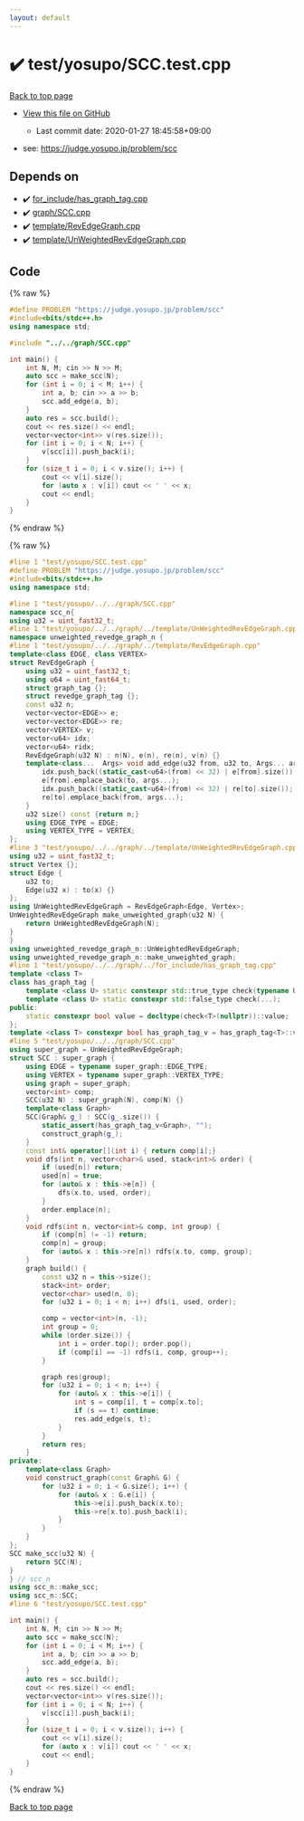 ```yaml
---
layout: default
---
```


<!-- mathjax config similar to math.stackexchange -->
<script type="text/javascript" async
  src="https://cdnjs.cloudflare.com/ajax/libs/mathjax/2.7.5/MathJax.js?config=TeX-MML-AM_CHTML">
</script>
<script type="text/x-mathjax-config">
  MathJax.Hub.Config({
    TeX: { equationNumbers: { autoNumber: "AMS" }},
    tex2jax: {
      inlineMath: [ ['$','$'] ],
      processEscapes: true
    },
    "HTML-CSS": { matchFontHeight: false },
    displayAlign: "left",
    displayIndent: "2em"
  });
</script>

<script type="text/javascript" src="https://cdnjs.cloudflare.com/ajax/libs/jquery/3.4.1/jquery.min.js"></script>
<script src="https://cdn.jsdelivr.net/npm/jquery-balloon-js@1.1.2/jquery.balloon.min.js" integrity="sha256-ZEYs9VrgAeNuPvs15E39OsyOJaIkXEEt10fzxJ20+2I=" crossorigin="anonymous"></script>
<script type="text/javascript" src="../../../assets/js/copy-button.js"></script>
<link rel="stylesheet" href="../../../assets/css/copy-button.css" />


# :heavy_check_mark: test/yosupo/SCC.test.cpp

<a href="../../../index.html">Back to top page</a>

* <a href="{{ site.github.repository_url }}/blob/master/test/yosupo/SCC.test.cpp">View this file on GitHub</a>
    - Last commit date: 2020-01-27 18:45:58+09:00


* see: <a href="https://judge.yosupo.jp/problem/scc">https://judge.yosupo.jp/problem/scc</a>


## Depends on

* :heavy_check_mark: <a href="../../../library/for_include/has_graph_tag.cpp.html">for_include/has_graph_tag.cpp</a>
* :heavy_check_mark: <a href="../../../library/graph/SCC.cpp.html">graph/SCC.cpp</a>
* :heavy_check_mark: <a href="../../../library/template/RevEdgeGraph.cpp.html">template/RevEdgeGraph.cpp</a>
* :heavy_check_mark: <a href="../../../library/template/UnWeightedRevEdgeGraph.cpp.html">template/UnWeightedRevEdgeGraph.cpp</a>


## Code

<a id="unbundled"></a>
{% raw %}
```cpp
#define PROBLEM "https://judge.yosupo.jp/problem/scc"
#include<bits/stdc++.h>
using namespace std;

#include "../../graph/SCC.cpp"

int main() {
	int N, M; cin >> N >> M;
	auto scc = make_scc(N);
	for (int i = 0; i < M; i++) {
		int a, b; cin >> a >> b;
		scc.add_edge(a, b);
	}
	auto res = scc.build();
	cout << res.size() << endl;
	vector<vector<int>> v(res.size());
	for (int i = 0; i < N; i++) {
		v[scc[i]].push_back(i);
	}
	for (size_t i = 0; i < v.size(); i++) {
		cout << v[i].size();
		for (auto x : v[i]) cout << ' ' << x;
		cout << endl;
	}
}
```
{% endraw %}

<a id="bundled"></a>
{% raw %}
```cpp
#line 1 "test/yosupo/SCC.test.cpp"
#define PROBLEM "https://judge.yosupo.jp/problem/scc"
#include<bits/stdc++.h>
using namespace std;

#line 1 "test/yosupo/../../graph/SCC.cpp"
namespace scc_n{
using u32 = uint_fast32_t;
#line 1 "test/yosupo/../../graph/../template/UnWeightedRevEdgeGraph.cpp"
namespace unweighted_revedge_graph_n {
#line 1 "test/yosupo/../../graph/../template/RevEdgeGraph.cpp"
template<class EDGE, class VERTEX>
struct RevEdgeGraph {
	using u32 = uint_fast32_t;
	using u64 = uint_fast64_t;
	struct graph_tag {};
	struct revedge_graph_tag {};
	const u32 n;
	vector<vector<EDGE>> e;
	vector<vector<EDGE>> re;
	vector<VERTEX> v;
	vector<u64> idx;
	vector<u64> ridx;
	RevEdgeGraph(u32 N) : n(N), e(n), re(n), v(n) {}
	template<class...  Args> void add_edge(u32 from, u32 to, Args... args) {
		idx.push_back((static_cast<u64>(from) << 32) | e[from].size());
		e[from].emplace_back(to, args...);
		idx.push_back((static_cast<u64>(from) << 32) | re[to].size());
		re[to].emplace_back(from, args...);
	}
	u32 size() const {return n;}
	using EDGE_TYPE = EDGE;
	using VERTEX_TYPE = VERTEX;
};
#line 3 "test/yosupo/../../graph/../template/UnWeightedRevEdgeGraph.cpp"
using u32 = uint_fast32_t;
struct Vertex {};
struct Edge {
	u32 to;
	Edge(u32 x) : to(x) {}
};
using UnWeightedRevEdgeGraph = RevEdgeGraph<Edge, Vertex>;
UnWeightedRevEdgeGraph make_unweighted_graph(u32 N) {
	return UnWeightedRevEdgeGraph(N);
}
}
using unweighted_revedge_graph_n::UnWeightedRevEdgeGraph;
using unweighted_revedge_graph_n::make_unweighted_graph;
#line 1 "test/yosupo/../../graph/../for_include/has_graph_tag.cpp"
template <class T>
class has_graph_tag {
	template <class U> static constexpr std::true_type check(typename U::graph_tag*);
	template <class U> static constexpr std::false_type check(...);
public:
	static constexpr bool value = decltype(check<T>(nullptr))::value;
};
template <class T> constexpr bool has_graph_tag_v = has_graph_tag<T>::value;
#line 5 "test/yosupo/../../graph/SCC.cpp"
using super_graph = UnWeightedRevEdgeGraph;
struct SCC : super_graph {
	using EDGE = typename super_graph::EDGE_TYPE;
	using VERTEX = typename super_graph::VERTEX_TYPE;
	using graph = super_graph;
	vector<int> comp;
	SCC(u32 N) : super_graph(N), comp(N) {}
	template<class Graph>
	SCC(Graph& g_) : SCC(g_.size()) {
		static_assert(has_graph_tag_v<Graph>, "");
		construct_graph(g_);
	}
	const int& operator[](int i) { return comp[i];}
	void dfs(int n, vector<char>& used, stack<int>& order) {
		if (used[n]) return;
		used[n] = true;
		for (auto& x : this->e[n]) {
			dfs(x.to, used, order);
		}
		order.emplace(n);
	}
	void rdfs(int n, vector<int>& comp, int group) {
		if (comp[n] != -1) return;
		comp[n] = group;
		for (auto& x : this->re[n]) rdfs(x.to, comp, group);
	}
	graph build() {
		const u32 n = this->size();
		stack<int> order;
		vector<char> used(n, 0);
		for (u32 i = 0; i < n; i++) dfs(i, used, order);

		comp = vector<int>(n, -1);
		int group = 0;
		while (order.size()) {
			int i = order.top(); order.pop();
			if (comp[i] == -1) rdfs(i, comp, group++);
		}

		graph res(group);
		for (u32 i = 0; i < n; i++) {
			for (auto& x : this->e[i]) {
				int s = comp[i], t = comp[x.to];
				if (s == t) continue;
				res.add_edge(s, t);
			}
		}
		return res;
	}
private:
	template<class Graph>
	void construct_graph(const Graph& G) {
		for (u32 i = 0; i < G.size(); i++) {
			for (auto& x : G.e[i]) {
				this->e[i].push_back(x.to);
				this->re[x.to].push_back(i);
			}
		}
	}
};
SCC make_scc(u32 N) {
	return SCC(N);
}
} // scc_n
using scc_n::make_scc;
using scc_n::SCC;
#line 6 "test/yosupo/SCC.test.cpp"

int main() {
	int N, M; cin >> N >> M;
	auto scc = make_scc(N);
	for (int i = 0; i < M; i++) {
		int a, b; cin >> a >> b;
		scc.add_edge(a, b);
	}
	auto res = scc.build();
	cout << res.size() << endl;
	vector<vector<int>> v(res.size());
	for (int i = 0; i < N; i++) {
		v[scc[i]].push_back(i);
	}
	for (size_t i = 0; i < v.size(); i++) {
		cout << v[i].size();
		for (auto x : v[i]) cout << ' ' << x;
		cout << endl;
	}
}

```
{% endraw %}

<a href="../../../index.html">Back to top page</a>


